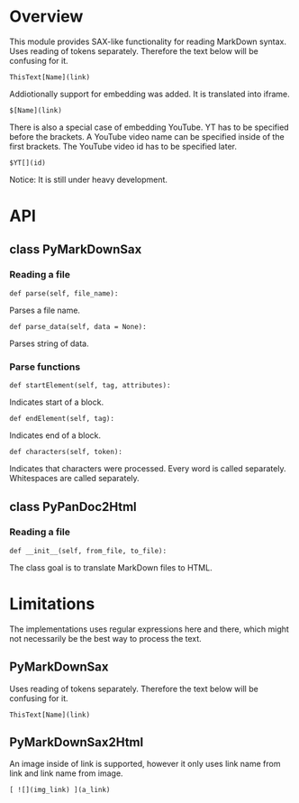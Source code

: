 # Overview

This module provides SAX-like functionality for reading MarkDown syntax.
Uses reading of tokens separately. Therefore the text below will be confusing for it.

```
ThisText[Name](link)
```

Addiotionally support for embedding was added. It is translated into iframe.
```
$[Name](link)
```

There is also a special case of embedding YouTube. YT has to be specified before the brackets. A YouTube video name can be specified inside of the first brackets. The YouTube video id has to be specified later.
```
$YT[](id)
```

Notice: It is still under heavy development.

# API

## class PyMarkDownSax

### Reading a file

```
def parse(self, file_name):
```
Parses a file name.

```
def parse_data(self, data = None):
```
Parses string of data.

### Parse functions

```
def startElement(self, tag, attributes):
```
Indicates start of a block.

```
def endElement(self, tag):
```
Indicates end of a block.

```
def characters(self, token):
```
Indicates that characters were processed. Every word is called separately. Whitespaces are called separately.


## class PyPanDoc2Html

### Reading a file

```
def __init__(self, from_file, to_file):
```

The class goal is to translate MarkDown files to HTML.

# Limitations

The implementations uses regular expressions here and there, which might not necessarily be
the best way to process the text.

## PyMarkDownSax

Uses reading of tokens separately. Therefore the text below will be confusing for it.

```
ThisText[Name](link)
```

## PyMarkDownSax2Html

An image inside of link is supported, however it only uses link name from link and link name from image.

```
[ ![](img_link) ](a_link)
```

